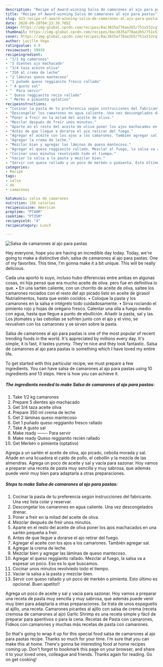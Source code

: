 ```yaml
---
description: "Recipe of Award-winning Salsa de camarones al ajo para pastas"
title: "Recipe of Award-winning Salsa de camarones al ajo para pastas"
slug: 423-recipe-of-award-winning-salsa-de-camarones-al-ajo-para-pastas
date: 2020-09-28T04:23:39.785Z
image: https://img-global.cpcdn.com/recipes/8ac3835a778ae2b5/751x532cq70/salsa-de-camarones-al-ajo-para-pastas-foto-principal.jpg
thumbnail: https://img-global.cpcdn.com/recipes/8ac3835a778ae2b5/751x532cq70/salsa-de-camarones-al-ajo-para-pastas-foto-principal.jpg
cover: https://img-global.cpcdn.com/recipes/8ac3835a778ae2b5/751x532cq70/salsa-de-camarones-al-ajo-para-pastas-foto-principal.jpg
author: Lucille Vega
ratingvalue: 4.9
reviewcount: 39939
recipeingredient:
- "1/2 kg camarones"
- "5 dientes ajo machacado"
- "3/4 taza aceite oliva"
- "350 ml crema de leche"
- "2 láminas queso mantecoso"
- "1 puñado queso reggianito fresco rallado"
- " A gusto sal"
- "  Para servir"
- " Queso reggianito recin rallado"
- " Merkn o pimienta optativo"
recipeinstructions:
- "Cocinar la pasta de tu preferencia según instrucciones del fabricante. Una vez lista colar y reservar."
- "Descongelar los camarones en agua caliente. Una vez descongelados drenar."
- "Poner a freír en la mitad del aceite de oliva."
- "Mezclar después de freír unos minutos."
- "Aparte en el resto del aceite de oliva poner los ajos machacados en una sartén pequeña a freír."
- "Antes de que llegue a dorarse el ajo retirar del fuego."
- "Agregar el aceite con los ajos a los camarones. También agregar sal."
- "Agregar la crema de leche."
- "Mezclar bien y agregar las láminas de queso mantecoso."
- "Agregar el queso reggianito rallado. Mezclar al fuego, la salsa va a espesar un poco. Eso es lo que buscamos."
- "Cocinar unos minutos revolviedo todo el tiempo."
- "Vaciar la salsa a la pasta y mezclar bien."
- "Servir con queso rallado y un poco de merkén o pimienta. Esto último es opcional. Buen apetito!!"
categories:
- Recipe
tags:
- salsa
- de
- camarones

katakunci: salsa de camarones 
nutrition: 156 calories
recipecuisine: American
preptime: "PT40M"
cooktime: "PT35M"
recipeyield: "4"
recipecategory: Lunch

---
```



![Salsa de camarones al ajo para pastas](https://img-global.cpcdn.com/recipes/8ac3835a778ae2b5/751x532cq70/salsa-de-camarones-al-ajo-para-pastas-foto-principal.jpg)

Hey everyone, hope you are having an incredible day today. Today, we're going to make a distinctive dish, salsa de camarones al ajo para pastas. One of my favorites. This time, I'm gonna make it a bit unique. This will be really delicious.

Cada una aportó lo suyo, incluso hubo diferencias entre ambas en algunas cosas, mi hija pensó que era mucho aceite de oliva. pero fue en definitiva lo que. • En una sartén caliente, con un chorrito de aceite de oliva, saltee los camarones rociados con el resto del ajo picado listo en aceite de girasol Nutrialimentos, hasta que estén cocidos. • Coloque la pasta y los camarones en la salsa e intégrelo todo cuidadosamente. • Sirva rociando el pimiento rojo y hojas de orégano fresco. Calentar una olla a fuego medio con agua, hasta que llegue a punto de ebullición. Añadir la pasta, sal y las. Los jitomates y las cebollas se sofríen junto con el ajo y el vino, se revuelven con los camarones y se sirven sobre la pasta.

Salsa de camarones al ajo para pastas is one of the most popular of recent trending foods in the world. It's appreciated by millions every day. It's simple, it is fast, it tastes yummy. They're nice and they look fantastic. Salsa de camarones al ajo para pastas is something which I have loved my entire life.


To get started with this particular recipe, we must prepare a few ingredients. You can have salsa de camarones al ajo para pastas using 10 ingredients and 13 steps. Here is how you can achieve it.

<!--inarticleads1-->

##### The ingredients needed to make Salsa de camarones al ajo para pastas:

1. Take 1/2 kg camarones
1. Prepare 5 dientes ajo machacado
1. Get 3/4 taza aceite oliva
1. Prepare 350 ml crema de leche
1. Get 2 láminas queso mantecoso
1. Get 1 puñado queso reggianito fresco rallado
1. Take  A gusto sal
1. Make ready  ——- Para servir
1. Make ready  Queso reggianito recién rallado
1. Get  Merkén o pimienta (optativo)


Agrega a un sartén el aceite de oliva, ajo picado, cebolla morada y sal. Añade en una licuadora el caldo de pollo, el cebollín y la mezcla de las almendras. Agrega un poco de aceite y sal y vacía para sazonar. Hoy vamos a preparar una receta de pasta muy sencilla y muy sabrosa, que además puede venir muy bien para adaptarla a otras preparaciones. 

<!--inarticleads2-->

##### Steps to make Salsa de camarones al ajo para pastas:

1. Cocinar la pasta de tu preferencia según instrucciones del fabricante. Una vez lista colar y reservar.
1. Descongelar los camarones en agua caliente. Una vez descongelados drenar.
1. Poner a freír en la mitad del aceite de oliva.
1. Mezclar después de freír unos minutos.
1. Aparte en el resto del aceite de oliva poner los ajos machacados en una sartén pequeña a freír.
1. Antes de que llegue a dorarse el ajo retirar del fuego.
1. Agregar el aceite con los ajos a los camarones. También agregar sal.
1. Agregar la crema de leche.
1. Mezclar bien y agregar las láminas de queso mantecoso.
1. Agregar el queso reggianito rallado. Mezclar al fuego, la salsa va a espesar un poco. Eso es lo que buscamos.
1. Cocinar unos minutos revolviedo todo el tiempo.
1. Vaciar la salsa a la pasta y mezclar bien.
1. Servir con queso rallado y un poco de merkén o pimienta. Esto último es opcional. Buen apetito!!


Agrega un poco de aceite y sal y vacía para sazonar. Hoy vamos a preparar una receta de pasta muy sencilla y muy sabrosa, que además puede venir muy bien para adaptarla a otras preparaciones. Se trata de unos espaguetis al ajillo, una receta. Camarones picantes al ajillo con salsa de crema (receta cremosa de camarones al ajo) Garlic Shrimp es una receta simple y fácil de preparar para aperitivos o para la cena. Recetas de Pasta con camarones, Fideos con camarones y muchas más recetas de pasta con camarones. 

So that's going to wrap it up for this special food salsa de camarones al ajo para pastas recipe. Thanks so much for your time. I'm sure that you can make this at home. There's gonna be interesting food at home recipes coming up. Don't forget to bookmark this page on your browser, and share it to your loved ones, colleague and friends. Thanks again for reading. Go on get cooking!
